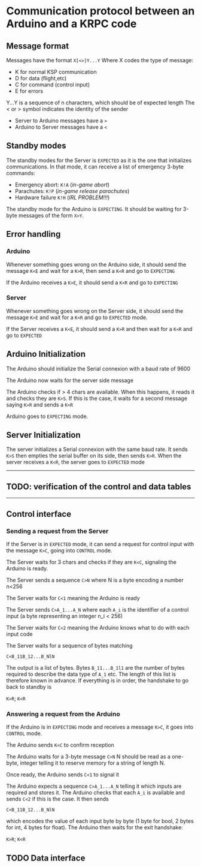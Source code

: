 # Communication protocol between an Arduino and a KRPC code

## Message format

Messages have the format ```X[<>]Y...Y``` Where X codes the type of message:

* K for normal KSP communication
* D for data (flight,etc)
* C for command (control input)
* E for errors

Y...Y is a sequence of n characters, which should be of expected length
The < or > symbol indicates the identity of the sender

* Server to Arduino messages have a ```>```
* Arduino to Server messages have a ```<```

## Standby modes

The standby modes for the Server is ```EXPECTED``` as it is the one that initializes communications. In that mode, it can receive a list of emergency 3-byte commands:

* Emergency abort: ```K!A``` (*in-game abort*)
* Parachutes: ```K!P``` (*in-game release parachutes*)
* Hardware failure ```K!H``` (*IRL PROBLEM!!!*)

The standby mode for the Arduino is ```EXPECTING```. It should be waiting for 3-byte messages of the form ```X>Y```.


## Error handling
### Arduino
Whenever something goes wrong on the Arduino side, it should send the message ```K<E``` and wait for a ```K>R```, then send a ```K<R``` and go to ```EXPECTING```

If the Arduino receives a ```K>E```, it should send a ```K<R``` and go to ```EXPECTING```
### Server
Whenever something goes wrong on the Server side, it should send the message ```K>E``` and wait for a ```K<R``` and go to ```EXPECTED``` mode.

If the Server receives a ```K<E```, it should send a ```K>R``` and then wait for a ```K<R``` and go to ```EXPECTED```

## Arduino Initialization

The Arduino should initialize the Serial connexion with a baud rate of 9600

The Arduino now waits for the server side message

The Arduino checks if > 4 chars are available.
When this happens, it reads it and checks they are
```K>S```. If this is the case, it waits for a second message saying
```K>R``` and sends a ```K<R```

Arduino goes to ```EXPECTING``` mode.

## Server Initialization

The server initializes a Serial connexion with the same baud rate. It sends ```K>S``` then empties the serial buffer on its side, then sends ```K>R```. When the server receives a ```K<R```, the server goes to ```EXPECTED``` mode

***
## **TODO**: verification of the control and data tables
***

## Control interface

### Sending a request from the Server
If the Server is in ```EXPECTED``` mode, it can send a request for control input with the message
```K>C```, going into ```CONTROL``` mode.

The Server waits for 3 chars and checks if they are ```K<C```, signaling the Arduino is ready.

The Server sends a sequence ```C>N``` where N is a byte encoding a number n<256

The Server waits for ```C<1``` meaning the Arduino is ready

The Server sends ```C>A_1...A_N``` where each ```A_i``` is the identifier of a control input (a byte representing an integer n_i < 256)

The Server waits for ```C<2``` meaning the Arduino knows what to do with each input code

The Server waits for a sequence of bytes matching

```C<B_11B_12...B_NlN```

The output is a list of bytes. Bytes ```B_11...B_1l1``` are the number of bytes required to describe the data type of ```A_1``` etc. The length of this list is therefore known in advance. If everything is in order, the handshake to go back to standby is

```K>R```;
```K<R```

### Answering a request from the Arduino

If the Arduino is in ```EXPECTING``` mode and receives a message ```K>C```, it goes into ```CONTROL``` mode.

The Arduino sends ```K<C``` to confirm reception

The Arduino waits for a 3-byte message ```C>N```
N should be read as a one-byte, integer telling it to reserve memory for a string of length N.

Once ready, the Arduino sends ```C<1``` to signal it

The Arduino expects a sequence ```C>A_1...A_N``` telling it which inputs are required and stores it. The Arduino checks that each ```A_i``` is available and sends ```C<2``` if this is the case.
It then sends

```C<B_11B_12...B_NlN```

which encodes the value of each input byte by byte (1 byte for bool, 2 bytes for int, 4 bytes for float). The Arduino then waits for the exit handshake:

```K>R```;
```K<R```

## TODO Data interface
